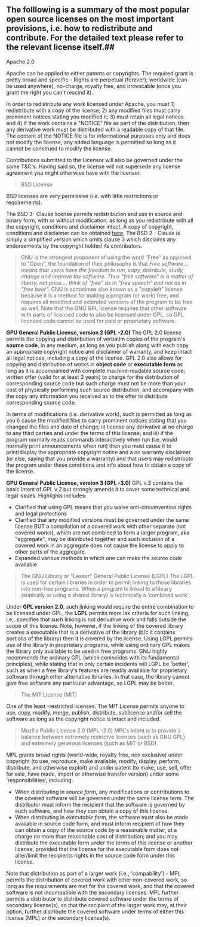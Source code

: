 ## The folllowing is a summary of the most popular open source licenses on the most important provisions, i.e. how to redistribute and contribute. For the detailed text please refer to the relevant license itself.##

>
Apache 2.0 
>
Apache can be applied to either patents or copyrights. The required grant is pretty broad and specific - Rights are perpetual (forever); worldwide (can be used anywhere), no-charge, royalty free, and irrovocable (once you grant the right  you can't rescind it). 

In order to redistribute any work licensed under Apache, you must 1) redistribute with a copy of the license; 2) any modified files must carry prominent notices stating you modified it; 3) must retain all legal notices and 4) if the work contains a "NOTICE" file as part of the distribution, then any derivative work must be distributed with a readable copy of that file. The content of the NOTICE file is for informational purposes only and does not modify the license, any added language is permitted so long as it cannot be construed to modify the license. 

Contributions submitted to the Licensor will also be governed under the same T&C's. Having said so, the license will not supersede any license agreement you might otherwise have with the licensor. 

>BSD License
>
BSD licenses are very permissive (i.e. with little restrictions or requirements). 

The BSD 3- Clause license permits redistribution and use in source and binary form, with or without modification, as long as you redistribute with all the copyright, conditions and disclaimer intact. A copy of copyright, conditions and disclaimer can be obtained [here](http://opensource.org/licenses/BSD-3-Clause). The BSD 2 - Clause is simply a simplified version which omits clause 3 which disclaims any endorsements by the copyright holder/ its contributors. 

>GNU is the strongest proponent of using the word "Free" as opposed to "Open", the foundation of their philosophy is that *Free software ... means that users have the freedom to run, copy, distribute, study, change and improve the software. Thus "free software" is a matter of liberty, not price.... think of "free" as in "free speech" and not as in "free beer".*
>GNU is sometimes also known as a "copyleft" license because it is a method for making a program (or work) free, and requires all modified and extended versions of the program to be free as well. Note that the GNU GPL license requires that other software with parts of licensed code to also be licensed under GPL, so GPL licensed code cannot be used for paid or proprietary software. 

**GPU General Public License, version 2 (GPL -2.0)**
The GPL 2.0 license permits the copying and distribution of verbatim copies of the program's **source code**, in any medium, as long as you publish along with each copy an appropriate copyright notice and disclaimer of warranty, and keep intact all legal notices, including a copy of the license. GPL 2.0 also allows for copying and distribution of works in **object code** or **executable form** as long as it is accompanied with complete machine-readable source code; written offer (valid for at least 3 years) to charge for the distribution of corresponding source code but such charge must not be more than your cost of physically performing such source distribution, and accompany with the copy any information you received as to the offer to distribute corresponding source code. 

In terms of modifications (i.e. derivative work), such is permitted as long as you i) cause the modified files to carry prominent notices stating that you changed the files and date of change; ii) license any derivative at no charge to any third parties and under the terms of this license; and iii) if the program normally reads commands interactively when run (i.e. would normally print announcements when run) then you must cause it to print/display the appropriate copyright notice and a no warranty disclaimer (or else, saying that you provide a warranty) and that users may redistribute the program under these conditions and info about how to obtain a copy of the license. 

**GPU General Public License, version 3 (GPL -3.0)**
GPL v.3 contains the basic intent of GPL v.2 but strongly amends it to cover some technical and legal issues. Highlights includes:
- Clarified that using GPL means that you waive anti-circumvention rights and legal protections 
- Clarified that any modified versions must be governed under the same license BUT a compilation of a covered work with other separate (not covered works), which are not combined to form a larger program, aka "aggregate", may be distributed together and such inclusion of a covered work in an aggregate does not cause the license to apply to other parts of the aggregate. 
- Expanded various methods in which one can make the source code available 

> The GNU Library or "Lesser" General Public License (LGPL)
The LGPL is used for certain libraries in order to permit linking to those libraries into non-free programs. When a program is linked to a library (statically or using a shared library) is technically a 'combined work'.

Under **GPL version 2.0**, such linking would require the entire combination to be licensed under GPL, the **LGPL** permits more lax criteria for such linking, i.e., specifies that such linking is not derivative work and falls outside the scope of this license. Note, however, if the linking of the covered library creates a executable that is a derivative of the library (b/c it contains portions of the library) then it is covered by the license. Using LGPL permits use of the library in proprietary programs, while using ordinary GPL makes the library only available to be used in free programs. GNU highly recommends the ordinary GPL (which conincides with its fundamental principles), while stating that in only certain incidents will LGPL be 'better', such as when a free library's features are readily available for proprietary software through other alternative lbiraries. In that case, the library cannot give free software any particular advantage, so LGPL may be better. 

>The MIT License (MIT)

One of the least -restricted licenses. The *MIT License* permits anyone to use, copy, modify, merge, publish, distribute, sublicense and/or sell the software as long as the copyright notice is intact and included. 

>Mozilla Public License 2.0 (MPL -2.0)
MPL's intent is to provide a balance between extremely restrictve licenses (such as GNU GPL) and extremely generous licenses (such as MIT or BSD). 

MPL grants broad rights (world-wide, royalty free, non exclusive) under copyright (to use, reproduce, make available, modify, display, perform, distribute, and otherwise exploit) and under patent (to make, use, sell, offer for sale, have made, import or otherwise transfer version) under some 'responsibilities', including:

- When distributing in *source form*, any modifications or contributions to the covered software will be governed under the same license term. The distributor must inform the recipient that the software is governed by such software, and how they can obtain a copy of this license.
- When distributing in *executable form*, the software must also be made available in source code form, and must inform recipient of how they can obtain a copy of the source code by a reasonable matter, at a charge no more than reasonable cost of distribution; and you may distribute the executable form under the terms of this license or another license, provided that the license for the executable form does not alter/limit the recipients rights in the source code form under this license. 

Note that distribution as part of a larger work (i.e., 'compability') - MPL permits the distribution of covered work with other non-covered work, so long as the requirements are met for the covered work, and that the covered software is not incompatible with the secondary licenses. MPL further permits a distributor to distribute covered software under the terms of secondary license(s), so that the recipient of the larger work may, at their option, further distribute the covered software under terms of either this license (MPL) or the secondary license(s).  






